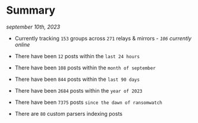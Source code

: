 
# Summary
_september 10th, 2023_

- Currently tracking `153` groups across `271` relays & mirrors - _`106` currently online_

- There have been `12` posts within the `last 24 hours`

- There have been `108` posts within the `month of september`

- There have been `844` posts within the `last 90 days`

- There have been `2684` posts within the `year of 2023`

- There have been `7375` posts `since the dawn of ransomwatch`

- There are `80` custom parsers indexing posts
